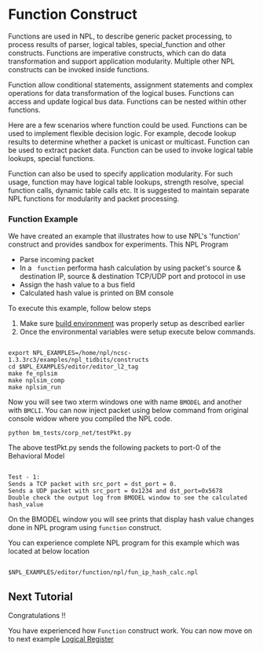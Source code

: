# Function Construct

Functions are used in NPL, to describe generic packet processing, to process results of parser, logical tables, special_function and other constructs. Functions are imperative constructs, which can do data transformation and support application modularity. Multiple other NPL constructs can be invoked inside functions.

Function allow conditional statements, assignment statements and complex operations for data transformation of the logical buses. Functions can access and update logical bus data. Functions can be nested within other functions.

Here are a few scenarios where function could be used. Functions can be used to implement flexible decision logic. For example, decode lookup results to determine whether a packet is unicast or multicast.  Function can be used to extract packet data. Function can be used to invoke logical table lookups, special functions.

Function can also be used to specify application modularity. For such usage, function may have logical table lookups, strength resolve, special function calls, dynamic table calls etc. It is suggested to maintain separate NPL functions for modularity and packet processing.


### Function Example 

We have created an example that illustrates how to use NPL's 'function' construct and provides sandbox for experiments. This NPL Program

 - Parse incoming packet
 - In a ``` function``` performa hash calculation by using packet's source & destination IP, source & destination TCP/UDP port and protocol in use
 - Assign the hash value to a bus field
 - Calculated hash value is printed on BM console
 
To execute this example, follow below steps

1. Make sure [build environment](https://github.com/nplang/NPL-Tutorials#npl-build-enivronment) was properly setup as described earlier
2. Once the environmental variables were setup execute below commands. 
````

export NPL_EXAMPLES=/home/npl/ncsc-1.3.3rc3/examples/npl_tidbits/constructs
cd $NPL_EXAMPLES/editor/editor_l2_tag 
make fe_nplsim
make nplsim_comp
make nplsim_run

````

Now you will see two xterm windows one with name ```BMODEL``` and another with ```BMCLI```. You can now inject packet using below command  from original console widow where you compiled the NPL code. 

````
python bm_tests/corp_net/testPkt.py

````

The above testPkt.py sends the following packets to port-0 of the Behavioral Model
````

Test - 1:
Sends a TCP packet with src_port = dst_port = 0.
Sends a UDP packet with src_port = 0x1234 and dst_port=0x5678 
Double check the output log from BMODEL window to see the calculated hash_value

````
On the BMODEL window you will see prints that display hash value changes done in  NPL program using ```function``` construct.

You can experience complete NPL program for this example which was located at below location

````

$NPL_EXAMPLES/editor/function/npl/fun_ip_hash_calc.npl

````

## Next Tutorial 

Congratulations !!

You have experienced how ```Function``` construct work. You can now move on to next example [Logical Register](https://github.com/nplang/NPL-Tutorials/blob/master/NPL-Tidbits/Logical-Register)
